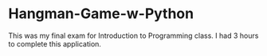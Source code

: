 # Hangman-Game-w-Python

This was my final exam for Introduction to Programming class. I had 3 hours to complete this application.